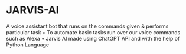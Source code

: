 # JARVIS-AI
A voice assistant bot that runs on the commands given & performs particular task
•	To automate basic tasks run over our voice commands such as Alexa
•	Jarvis AI made using ChatGPT API and with the help of Python Language
